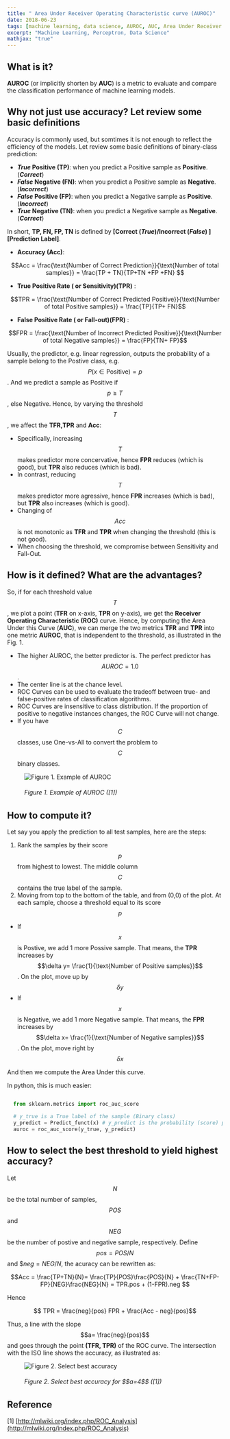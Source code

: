```yaml
---
title: " Area Under Receiver Operating Characteristic curve (AUROC)"
date: 2018-06-23
tags: [machine learning, data science, AUROC, AUC, Area Under Receiver Operating Characteristic curve ]
excerpt: "Machine Learning, Perceptron, Data Science"
mathjax: "true"
---
```


## What is it?
**AUROC** (or implicitly shorten by **AUC**) is a metric to evaluate and compare the classification performance of machine learning models.
## Why not just use accuracy? Let review some basic definitions
 Accuracy is commonly used, but somtimes it is not enough to reflect the efficiency of the models. Let review some basic definitions of binary-class prediction:
- **_True_ Positive (TP)**: when you predict a Positive sample as **Positive**. (**_Correct_**)
- **_False_ Negative (FN)**: when you predict a Positive sample as **Negative**. (**_Incorrect_**)
- **_False_ Positive (FP)**: when you predict a Negative sample as **Positive**. (**_Incorrect_**)
- **_True_ Negative (TN)**:  when you predict a Negative sample as **Negative**. (**_Correct_**)

In short, **TP, FN, FP, TN** is defined by **\[Correct (_True_)/Incorrect (_False_) \]\[Prediction Label\]**.

- **Accuracy (Acc)**:

 $$Acc = \frac{\text{Number of Correct Prediction}}{\text{Number of total samples}} = \frac{TP + TN}{TP+TN +FP +FN} $$

- **True Positive Rate ( or Sensitivity)(TPR)** :

 $$TPR = \frac{\text{Number of Correct Predicted Positive}}{\text{Number of total Positive samples}} = \frac{TP}{TP+ FN}$$

- **False Positive Rate ( or Fall-out)(FPR)** :

 $$FPR = \frac{\text{Number of Incorrect Predicted Positive}}{\text{Number of total Negative samples}} = \frac{FP}{TN+ FP}$$

Usually, the predictor, e.g. linear regression, outputs the probability of a sample belong to the Postive class, e.g. $$P(x \in \text{Positive}) = p$$. And we predict a sample as Positive if $$p \geq T$$, else Negative. Hence, by varying the threshold $$T$$, we affect the **TFR,TPR** and **Acc**:
- Specifically, increasing $$T$$ makes predictor more concervative, hence **FPR** reduces (which is good), but **TPR** also reduces (which is bad).
- In contrast, reducing $$T$$ makes predictor more agressive, hence **FPR** increases (which is bad), but **TPR** also increases (which is good).
- Changing of $$Acc$$ is not monotonic as **TFR** and **TPR** when changing the threshold (this is not good).
- When choosing the threshold, we compromise between Sensitivity and Fall-Out.

## How is it defined? What are the advantages?
So, if for each threshold value $$T$$, we plot a point (**TFR** on x-axis, **TPR** on y-axis), we get the **Receiver Operating Characteristic (ROC)** curve. Hence, by computing the Area Under this Curve (**AUC**), we can merge the two metrics **TFR** and **TPR** into one metric **AUROC**, that is independent to the threshold, as illustrated in the Fig. 1.
- The higher AUROC, the better predictor is. The perfect predictor has $$AUROC =1.0$$.
- The center line is at the chance level.
- ROC Curves can be used to evaluate the tradeoff between true- and false-positive rates of classification algorithms.
- ROC Curves are insensitive to class distribution. If the proportion of positive to negative instances changes, the ROC Curve will not change.
- If you have $$C$$ classes, use One-vs-All to convert the problem to $$C$$ binary classes.
<!-- ![AUROC]({{ site.url }}{{ site.baseurl }}/images/AUROC/AUROC.gif )
*Figure 1. Example of AUROC*
[Photo Credit](https://stats.stackexchange.com/questions/105501/understanding-roc-curve) -->

<figure>
  <img src="{{ site.url }}{{ site.baseurl }}/images/AUROC/AUROC.gif " alt="Figure 1. Example of AUROC"/>
  <figcaption> <h6> Figure 1. Example of AUROC ([1]) <h6> </figcaption>
</figure>

## How to compute it?
Let say you apply the prediction to all test samples, here are the steps:
1. Rank the samples by their score $$p$$ from highest to lowest. The middle column $$C$$ contains the true label of the sample.
2. Moving from top to the bottom of the table, and from (0,0) of the plot. At each sample, choose a threshold equal to its score $$p$$
  - If $$x$$ is Postive, we add 1 more Possive sample. That means, the **TPR** increases by $$\delta y= \frac{1}{\text{Number of Positive samples}}$$. On the plot, move up by $$\delta y$$
  - If $$x$$ is Negative, we add 1 more Negative sample. That means, the **FPR** increases by $$\delta x= \frac{1}{\text{Number of Negative samples}}$$. On the plot, move right by $$\delta x$$

And then we compute the Area Under this curve.

In python, this is much easier:

```python

  from sklearn.metrics import roc_auc_score

  # y_true is a True label of the sample (Binary class)
  y_predict = Predict_funct(x) # y_predict is the probability (score) predicted
  auroc = roc_auc_score(y_true, y_predict)
```
## How to select the best threshold to yield highest accuracy?
Let $$N$$ be the total number of samples, $$POS$$ and $$NEG$$ be the number of postive and negative sample, respectively. Define $$pos= POS/N$$ and $$neg = NEG/N$, the acuracy can be rewritten as:

$$Acc = \frac{TP+TN}{N}= \frac{TP}{POS}\frac{POS}{N} + \frac{TN+FP-FP}{NEG}\frac{NEG}{N} = TPR.pos + (1-FPR).neg $$

Hence

$$ TPR = \frac{neg}{pos} FPR + \frac{Acc - neg}{pos}$$

Thus, a line with the slope $$a= \frac{neg}{pos}$$ and goes through the point **(TFR, TPR)** of the ROC curve. The intersection with the ISO line shows the accuracy, as illustrated as:

<figure>
  <img src="{{ site.url }}{{ site.baseurl }}/images/AUROC/roc-best-acc.png " alt="Figure 2. Select best accuracy"/>
  <figcaption> <h6> Figure 2. Select best accuracy for $$a=4$$ ([1]) <h6> </figcaption>
</figure>

## Reference
[1] [http://mlwiki.org/index.php/ROC_Analysis](http://mlwiki.org/index.php/ROC_Analysis)

